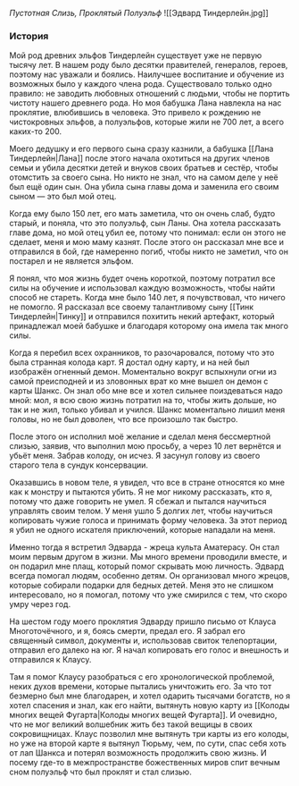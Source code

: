 *Пустотная Слизь, Проклятый Полуэльф*
![[Эдвард Тиндерлейн.jpg]]
### История
Мой род древних эльфов Тиндерлейн существует уже не первую тысячу лет. В нашем роду было десятки правителей, генералов, героев, поэтому нас уважали и боялись. Наилучшее воспитание и обучение из возможных было у каждого члена рода. Существовало только одно правило: не заводить любовных отношений с людьми, чтобы не портить чистоту нашего древнего рода. Но моя бабушка Лана навлекла на нас проклятие, влюбившись в человека. Это привело к рождению не чистокровных эльфов, а полуэльфов, которые жили не 700 лет, а всего каких-то 200.

Моего дедушку и его первого сына сразу казнили, а бабушка [[Лана Тиндерлейн|Лана]] после этого начала охотиться на других членов семьи и убила десятки детей и внуков своих братьев и сестёр, чтобы отомстить за своего сына. Но никто не знал, что на самом деле у неё был ещё один сын. Она убила сына главы дома и заменила его своим сыном — это был мой отец.

Когда ему было 150 лет, его мать заметила, что он очень слаб, будто старый, и поняла, что это полуэльф, сын Ланы. Она хотела рассказать главе дома, но мой отец убил ее, потому что понимал: если он этого не сделает, меня и мою маму казнят. После этого он рассказал мне все и отправился в бой, где намеренно погиб, чтобы никто не заметил, что он постарел и не является эльфом.

Я понял, что моя жизнь будет очень короткой, поэтому потратил все силы на обучение и использовал каждую возможность, чтобы найти способ не стареть. Когда мне было 140 лет, я почувствовал, что ничего не помогло. Я рассказал все своему талантливому сыну [[Тинк Тиндерлейн|Тинку]] и отправился похитить некий артефакт, который принадлежал моей бабушке и благодаря которому она имела так много силы.

Когда я перебил всех охранников, то разочаровался, потому что это была странная колода карт. Я достал одну карту, и на ней был изображён огненный демон. Моментально вокруг вспыхнули огни из самой преисподней и из зловонных врат ко мне вышел он демон с карты Шанкс. Он знал обо мне все и хотел сильнее поиздеваться надо мной: мол, я всю свою жизнь потратил на то, чтобы жить дольше, но так и не жил, только убивал и учился. Шанкс моментально лишил меня головы, но не был доволен, что все произошло так быстро.

После этого он исполнил моё желание и сделал меня бессмертной слизью, заявив, что выполнил мою просьбу, а через 10 лет вернётся и убьёт меня. Забрав колоду, он исчез. Я засунул голову из своего старого тела в сундук консервации.

Оказавшись в новом теле, я увидел, что все в стране относятся ко мне как к монстру и пытаются убить. Я не мог никому рассказать, кто я, потому что даже говорить не умел. Я сбежал и пытался научиться управлять своим телом. У меня ушло 5 долгих лет, чтобы научиться копировать чужие голоса и принимать форму человека. За этот период я убил не одного искателя приключений, которые нападали на меня.

Именно тогда я встретил Эдварда - жреца культа Аматерасу. Он стал моим первым другом в жизни. Мы много времени проводили вместе, и он подарил мне плащ, который помог скрывать мою личность. Эдвард всегда помогал людям, особенно детям. Он организовал много жрецов, которые собирали подарки для бедных детей. Меня это не слишком интересовало, но я помогал, потому что уже смирился с тем, что скоро умру через год.

На шестом году моего проклятия Эдварду пришло письмо от Клауса Многоточёчного, и я, боясь смерти, предал его. Я забрал его священный символ, документы и, использовав свиток телепортации, отправил его далеко на юг. Я начал копировать его голос и внешность и отправился к Клаусу.

Там я помог Клаусу разобраться с его хронологической проблемой, неких духов времени, которые пытались уничтожить его. За что тот безмерно был мне благодарен, и хотел одарить тысячами богатств, но я хотел спасения и знал, как его найти, вытянуть новую карту из [[Колоды многих вещей Фугарта|Колоды многих вещей Фугарта]]. И очевидно, что не мог великий волшебник жить без такой вещицы в своих сокровищницах. Клаус позволил мне вытянуть три карты из его колоды, но уже на второй карте я вытянул Тюрьму, чем, по сути, спас себя хоть от лап Шанкса и потерял возможность продолжить свою жизнь. И посему где-то в межпространстве божественных миров спит вечным сном полуэльф что был проклят и стал слизью.
